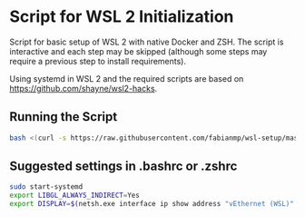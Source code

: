 # Script for WSL 2 Initialization

Script for basic setup of WSL 2 with native Docker and ZSH.
The script is interactive and each step may be skipped (although some steps may require a previous step to install requirements).

Using systemd in WSL 2 and the required scripts are based on https://github.com/shayne/wsl2-hacks.

## Running the Script

```sh
bash <(curl -s https://raw.githubusercontent.com/fabianmp/wsl-setup/master/setup_wsl.sh)
```

## Suggested settings in .bashrc or .zshrc

```sh
sudo start-systemd
export LIBGL_ALWAYS_INDIRECT=Yes
export DISPLAY=$(netsh.exe interface ip show address "vEthernet (WSL)" | awk '/IP[^:]+:/ {print $2}' | tr -d '\r'):0
```
